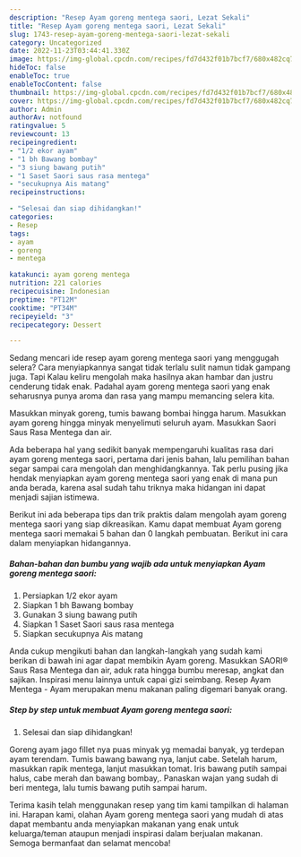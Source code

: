 ```yaml
---
description: "Resep Ayam goreng mentega saori, Lezat Sekali"
title: "Resep Ayam goreng mentega saori, Lezat Sekali"
slug: 1743-resep-ayam-goreng-mentega-saori-lezat-sekali
category: Uncategorized
date: 2022-11-23T03:44:41.330Z
image: https://img-global.cpcdn.com/recipes/fd7d432f01b7bcf7/680x482cq70/ayam-goreng-mentega-saori-foto-resep-utama.jpg
hideToc: false
enableToc: true
enableTocContent: false
thumbnail: https://img-global.cpcdn.com/recipes/fd7d432f01b7bcf7/680x482cq70/ayam-goreng-mentega-saori-foto-resep-utama.jpg
cover: https://img-global.cpcdn.com/recipes/fd7d432f01b7bcf7/680x482cq70/ayam-goreng-mentega-saori-foto-resep-utama.jpg
author: Admin
authorAv: notfound
ratingvalue: 5
reviewcount: 13
recipeingredient:
- "1/2 ekor ayam"
- "1 bh Bawang bombay"
- "3 siung bawang putih"
- "1 Saset Saori saus rasa mentega"
- "secukupnya Ais matang"
recipeinstructions:

- "Selesai dan siap dihidangkan!"
categories:
- Resep
tags:
- ayam
- goreng
- mentega

katakunci: ayam goreng mentega 
nutrition: 221 calories
recipecuisine: Indonesian
preptime: "PT12M"
cooktime: "PT34M"
recipeyield: "3"
recipecategory: Dessert

---
```



Sedang mencari ide resep ayam goreng mentega saori yang menggugah selera? Cara menyiapkannya sangat tidak terlalu sulit namun tidak gampang juga. Tapi Kalau keliru mengolah maka hasilnya akan hambar dan justru cenderung tidak enak. Padahal ayam goreng mentega saori yang enak seharusnya punya aroma dan rasa yang mampu memancing selera kita.


Masukkan minyak goreng, tumis bawang bombai hingga harum. Masukkan ayam goreng hingga minyak menyelimuti seluruh ayam. Masukkan Saori Saus Rasa Mentega dan air.

Ada beberapa hal yang sedikit banyak mempengaruhi kualitas rasa dari ayam goreng mentega saori, pertama dari jenis bahan, lalu pemilihan bahan segar sampai cara mengolah dan menghidangkannya. Tak perlu pusing jika hendak menyiapkan ayam goreng mentega saori yang enak di mana pun anda berada, karena asal sudah tahu triknya maka hidangan ini dapat menjadi sajian istimewa.


Berikut ini ada beberapa tips dan trik praktis dalam mengolah ayam goreng mentega saori yang siap dikreasikan. Kamu dapat membuat Ayam goreng mentega saori memakai 5 bahan dan 0 langkah pembuatan. Berikut ini cara dalam menyiapkan hidangannya.

<!--inarticleads1-->

##### Bahan-bahan dan bumbu yang wajib ada untuk menyiapkan Ayam goreng mentega saori:

1. Persiapkan 1/2 ekor ayam
1. Siapkan 1 bh Bawang bombay
1. Gunakan 3 siung bawang putih
1. Siapkan 1 Saset Saori saus rasa mentega
1. Siapkan secukupnya Ais matang


Anda cukup mengikuti bahan dan langkah-langkah yang sudah kami berikan di bawah ini agar dapat membikin Ayam goreng. Masukkan SAORI® Saus Rasa Mentega dan air, aduk rata hingga bumbu meresap, angkat dan sajikan. Inspirasi menu lainnya untuk capai gizi seimbang. Resep Ayam Mentega - Ayam merupakan menu makanan paling digemari banyak orang. 

<!--inarticleads2-->

##### Step by step untuk membuat Ayam goreng mentega saori:


1. Selesai dan siap dihidangkan!

Goreng ayam jago fillet nya puas minyak yg memadai banyak, yg terdepan ayam terendam. Tumis bawang bawang nya, lanjut cabe. Setelah harum, masukkan rapik mentega, lanjut masukkan tomat. Iris bawang putih sampai halus, cabe merah dan bawang bombay,. Panaskan wajan yang sudah di beri mentega, lalu tumis bawang putih sampai harum. 

Terima kasih telah menggunakan resep yang tim kami tampilkan di halaman ini. Harapan kami, olahan Ayam goreng mentega saori yang mudah di atas dapat membantu anda menyiapkan makanan yang enak untuk keluarga/teman ataupun menjadi inspirasi dalam berjualan makanan. Semoga bermanfaat dan selamat mencoba!
